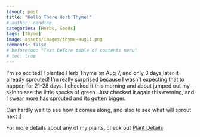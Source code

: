 ```yaml
---
layout: post
title: "Hello There Herb Thyme!"
# author: candice
categories: [Herbs, Seeds]
tags: [Thyme]
image: assets/images/thyme-aug11.png
comments: false
# beforetoc: "Text before table of contents menu"
# toc: true
---
```


I'm so excited! I planted Herb Thyme on Aug 7, and only 3 days later it already sprouted! I'm really surprised because I wasn't expecting that to happen for 21-28 days. I checked it this morning and about jumped out my skin to see the little specks of green. Just checked it again this evening, and I swear more has sprouted and its gotten bigger.

Can hardly wait to see how it comes along, and also to see what will sprout next :)

For more details about any of my plants, check out [Plant Details](../details)
